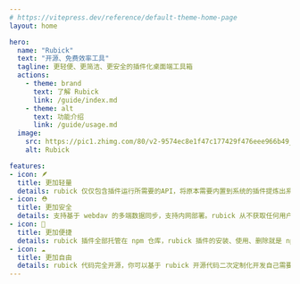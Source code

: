 ```yaml
---
# https://vitepress.dev/reference/default-theme-home-page
layout: home

hero:
  name: "Rubick"
  text: "开源、免费效率工具"
  tagline: 更轻便、更简洁、更安全的插件化桌面端工具箱
  actions:
    - theme: brand
      text: 了解 Rubick
      link: /guide/index.md
    - theme: alt
      text: 功能介绍
      link: /guide/usage.md
  image:
    src: https://pic1.zhimg.com/80/v2-9574ec8e1f47c177429f476eee966b49_720w.png
    alt: Rubick

features:
- icon: 🪶
  title: 更加轻量
  details: rubick 仅仅包含插件运行所需要的API，将原本需要内置到系统的插件提炼出系统插件，本身不内置任何插件。
- icon: ⛑
  title: 更加安全 
  details: 支持基于 webdav 的多端数据同步，支持内网部署。rubick 从不获取任何用户数据，插件使用更加安全。
- icon: 🚀
  title: 更加便捷
  details: rubick 插件全部托管在 npm 仓库，rubick 插件的安装、使用、删除就是 npm 包的安装、使用、删除
- icon: ☁️
  title: 更加自由
  details: rubick 代码完全开源，你可以基于 rubick 开源代码二次定制化开发自己需要的能力。
---
```


